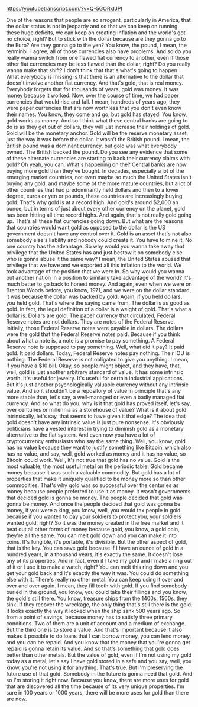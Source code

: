 https://youtubetranscript.com/?v=Q-5GORxIJPI

 One of the reasons that people are so arrogant, particularly in America, that the dollar status is not in jeopardy and so that we can keep on running these huge deficits, we can keep on creating inflation and the world's got no choice, right? But to stick with the dollar because are they gonna go to the Euro? Are they gonna go to the yen? You know, the pound, I mean, the renminbi. I agree, all of those currencies also have problems. And so do you really wanna switch from one flawed fiat currency to another, even if those other fiat currencies may be less flawed than the dollar, right? Do you really wanna make that shift? I don't think that that's what's going to happen. What everybody is missing is that there is an alternative to the dollar that doesn't involve another fiat currency. And that's gold, that is real money. Everybody forgets that for thousands of years, gold was money. It was money because it worked. Now, over the course of time, we had paper currencies that would rise and fall. I mean, hundreds of years ago, they were paper currencies that are now worthless that you don't even know their names. You know, they come and go, but gold has stayed. You know, gold works as money. And so I think what these central banks are going to do is as they get out of dollars, they will just increase their holdings of gold. Gold will be the monetary anchor. Gold will be the reserve monetary asset, just the way it was before the dollar. It wasn't the British pound. I mean, the British pound was a dominant currency, but gold was what everybody owned. The British backed the pound. Do you see any evidence that some of these alternate currencies are starting to back their currency claims with gold? Oh yeah, you can. What's happening on the? Central banks are now buying more gold than they've bought. In decades, especially a lot of the emerging market countries, not even maybe so much the United States isn't buying any gold, and maybe some of the more mature countries, but a lot of other countries that had predominantly held dollars and then to a lower degree, euros or yen or pounds, these countries are increasingly buying gold. That's why gold is at a record high. And gold's around $2,000 an ounce, but in terms of just about every other currency on the planet, gold has been hitting all time record highs. And again, that's not really gold going up. That's all these fiat currencies going down. But what are the reasons that countries would want gold as opposed to the dollar is the US government doesn't have any control over it. Gold is an asset that's not also somebody else's liability and nobody could create it. You have to mine it. No one country has the advantage. So why would you wanna take away that privilege that the United States has and just bestow it on somebody else who is gonna abuse it the same way? I mean, the United States abused that privilege that we have and we exported all this inflation to the world. We took advantage of the position that we were in. So why would you wanna put another nation in a position to similarly take advantage of the world? It's much better to go back to honest money. And again, even when we were on Brenton Woods before, you know, 1971, and we were on the dollar standard, it was because the dollar was backed by gold. Again, if you held dollars, you held gold. That's where the saying came from. The dollar is as good as gold. In fact, the legal definition of a dollar is a weight of gold. That's what a dollar is. Dollars are gold. The paper currency that circulated, Federal Reserve notes are not dollars. They are notes of the Federal Reserve. Initially, those Federal Reserve notes were payable in dollars. The dollars were the gold that the Federal Reserve notes paid. Because if you think about what a note is, a note is a promise to pay something. A Federal Reserve note is supposed to pay something. Well, what did it pay? It paid gold. It paid dollars. Today, Federal Reserve notes pay nothing. Their IOU is nothing. The Federal Reserve is not obligated to give you anything. I mean, if you have a $10 bill. Okay, so people might object, and they have, that, well, gold is just another arbitrary standard of value. It has some intrinsic worth. It's useful for jewelry. It's useful for certain industrial applications. But it's just another psychologically valuable currency without any intrinsic value. And so it shouldn't be a repository of value in principle that's any more stable than, let's say, a well-managed or even a badly managed fiat currency. And so what do you, why is it that gold has proved itself, let's say, over centuries or millennia as a storehouse of value? What is it about gold intrinsically, let's say, that seems to have given it that edge? The idea that gold doesn't have any intrinsic value is just pure nonsense. It's obviously politicians have a vested interest in trying to diminish gold as a monetary alternative to the fiat system. And even now you have a lot of cryptocurrency enthusiasts who say the same thing. Well, you know, gold has no value because they want to justify something like Bitcoin, which also has no value, and say, well, gold worked as money and it has no value, so Bitcoin could work. Well, it's not true that gold has no value. Gold is the most valuable, the most useful metal on the periodic table. Gold became money because it was such a valuable commodity. But gold has a lot of properties that make it uniquely qualified to be money more so than other commodities. That's why gold was so successful over the centuries as money because people preferred to use it as money. It wasn't governments that decided gold is gonna be money. The people decided that gold was gonna be money. And once the people decided that gold was gonna be money, if you were a king, you know, well, you would tax people in gold because if you wanted to pay your soldiers to protect you, your soldiers wanted gold, right? So it was the money created in the free market and it beat out all other forms of money because gold, you know, a gold coin, they're all the same. You can melt gold down and you can make it into coins. It's fungible, it's portable, it's divisible. But the other aspect of gold, that is the key. You can save gold because if I have an ounce of gold in a hundred years, in a thousand years, it's exactly the same. It doesn't lose any of its properties. And in fact, even if I take my gold and I make a ring out of it or I use it to make a watch, right? You can melt this ring down and you get your gold back and it's exactly the way it was. You could do something else with it. There's really no other metal. You can keep using it over and over and over again. I mean, they fill teeth with gold. If you find somebody buried in the ground, you know, you could take their fillings and you know, the gold's still there. You know, treasure ships from the 1400s, 1500s, they sink. If they recover the wreckage, the only thing that's still there is the gold. It looks exactly the way it looked when the ship sank 500 years ago. So from a point of savings, because money has to satisfy three primary conditions. Two of them are a unit of account and a medium of exchange. But the third one is to store a value. And that's important because it also makes it possible to do loans that I can borrow money, you can lend money, and you can be repaid. And you know that the money that you're gonna get repaid is gonna retain its value. And so that's something that gold does better than other metals. But the value of gold, even if I'm not using my gold today as a metal, let's say I have gold stored in a safe and you say, well, you know, you're not using it for anything. That's true. But I'm preserving the future use of that gold. Somebody in the future is gonna need that gold. And so I'm storing it right now. Because you know, there are more uses for gold that are discovered all the time because of its very unique properties. I'm sure in 100 years or 1000 years, there will be more uses for gold than there are now.